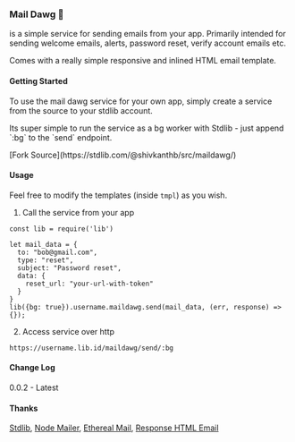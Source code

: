 ### Mail Dawg 🐶
<p>is a simple service for sending emails from your app. Primarily intended for sending welcome emails, alerts, password reset, verify account emails etc.</p>
<p>Comes with a really simple responsive and inlined HTML email template.</p>
 
#### Getting Started
<p>
  To use the mail dawg service for your own app, simply create a service from the source to your stdlib account.</p><p> Its super simple to run the service as a bg worker with Stdlib - just append `:bg` to the `send` endpoint.
</p>
[Fork Source](https://stdlib.com/@shivkanthb/src/maildawg/)

#### Usage
Feel free to modify the templates (inside `tmpl`) as you wish. 
1. Call the service from your app
```
const lib = require('lib')

let mail_data = {
  to: "bob@gmail.com",
  type: "reset",
  subject: "Password reset",
  data: {
    reset_url: "your-url-with-token"
  }
}
lib({bg: true}).username.maildawg.send(mail_data, (err, response) => {});
```

2. Access service over http
```
https://username.lib.id/maildawg/send/:bg
```
 
#### Change Log
0.0.2 - Latest

#### Thanks
[Stdlib](https://stdlib.com), [Node Mailer](https://nodemailer.com/), [Ethereal Mail](https://ethereal.email/), [Response HTML Email](https://github.com/leemunroe/responsive-html-email-template)

